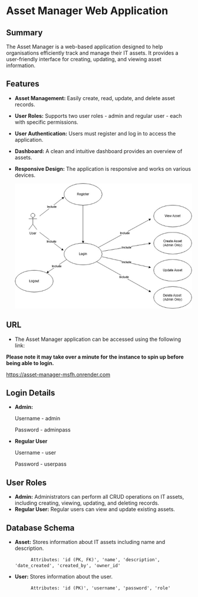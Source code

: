 # Asset Manager Web Application

## Summary
The Asset Manager is a web-based application designed to help organisations efficiently track and manage their IT assets. It provides a user-friendly interface for creating, updating, and viewing asset information.

## Features
- **Asset Management:** Easily create, read, update, and delete asset records.
- **User Roles:** Supports two user roles - admin and regular user - each with specific permissions.
- **User Authentication:** Users must register and log in to access the application.
- **Dashboard:** A clean and intuitive dashboard provides an overview of assets.
- **Responsive Design:** The application is responsive and works on various devices.

    ![image](static/css/js/images/UseCase.jpg)

## URL
- The Asset Manager application can be accessed using the following link:

**Please note it may take over a minute for the instance to spin up before being able to login.**

https://asset-manager-msfh.onrender.com

## Login Details
- **Admin:** 

    Username - admin

    Password - adminpass

- **Regular User**

    Username - user  

    Password - userpass

## User Roles
- **Admin:** Administrators can perform all CRUD operations on IT assets, including creating, viewing, updating, and deleting records.
- **Regular User:** Regular users can view and update existing assets.

## Database Schema

- **Asset:** Stores information about IT assets including name and description.
  
            Attributes: 'id (PK, FK)', 'name', 'description', 'date_created', 'created_by', 'owner_id'

- **User:** Stores information about the user.

            Attributes: 'id (PK)', 'username', 'password', 'role'
